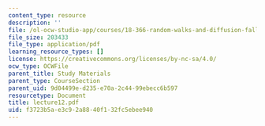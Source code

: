 ```yaml
---
content_type: resource
description: ''
file: /ol-ocw-studio-app/courses/18-366-random-walks-and-diffusion-fall-2006/f3723b5ae3c92a8840f132fc5ebee940_lecture12.pdf
file_size: 203433
file_type: application/pdf
learning_resource_types: []
license: https://creativecommons.org/licenses/by-nc-sa/4.0/
ocw_type: OCWFile
parent_title: Study Materials
parent_type: CourseSection
parent_uid: 9d04499e-d235-e70a-2c44-99ebecc6b597
resourcetype: Document
title: lecture12.pdf
uid: f3723b5a-e3c9-2a88-40f1-32fc5ebee940
---
```

